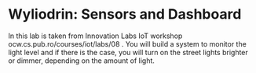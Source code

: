 # Wyliodrin: Sensors and Dashboard

In this lab is taken from Innovation Labs IoT workshop ocw.cs.pub.ro/courses/iot/labs/08 . You will build a system to monitor the light level and if there is the case, you will turn on the street lights brighter or dimmer, depending on the amount of light.